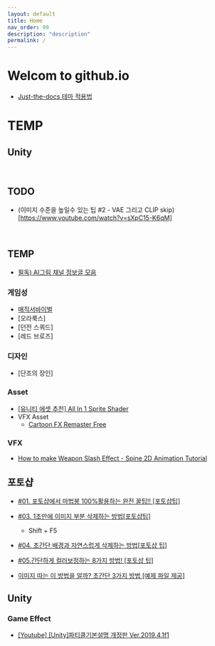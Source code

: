```yaml
---
layout: default
title: Home
nav_order: 99
description: "description"
permalink: /
---
```


# Welcom to github.io

* [Just-the-docs 테마 적용법](https://100sang.net/292)

# TEMP


## Unity

<br> 

## TODO
* (이미지 수준을 높일수 있는 팁 #2 - VAE 그리고 CLIP skip)[https://www.youtube.com/watch?v=sXpC15-K6qM]

<br>

## TEMP
* [필독) AI그림 채널 정보글 모음](https://arca.live/b/aiart/70255821?target=all&keyword=모바일+캐릭터&p=2)



### 게임성

* [매직서바이벌](https://nomoneygame.tistory.com/106)
* [오라룩스]
* [던전 스쿼드]
* [레드 브로즈]

### 디자인
* [단조의 장인]


### Asset
* [[유니티 에셋 추천] All In 1 Sprite Shader](https://dev-junwoo.tistory.com/133)
* VFX Asset
  * [Cartoon FX Remaster Free](https://assetstore.unity.com/packages/vfx/particles/cartoon-fx-remaster-free-109565)

### VFX
* [How to make Weapon Slash Effect - Spine 2D Animation Tutorial](https://www.youtube.com/watch?v=8pKR9drPfQ0)


## 포토샵
* [#01. 포토샵에서 마법봉 100%활용하는 완전 꿀팁!! [포토샵팁]](https://www.youtube.com/watch?v=NYSofJsIYAw)
* [#03. 1초만에 이미지 부분 삭제하는 방법[포토샵팁]](https://www.youtube.com/watch?v=qN6-UAGoQgs)

    * Shift + F5
* [#04. 초간단 배경과 자연스럽게 삭제하는 방법[포토샵 팁]](https://www.youtube.com/watch?v=KCsw27MFEiA)
* [#05.간단하게 컬러보정하는 8가지 방법! [포토샵 팁]](https://www.youtube.com/watch?v=F3qVswEDG8w)
* [이미지 따는 이 방법을 알까? 초간단 3가지 방법 [예제 파일 제공]](https://www.youtube.com/watch?v=jHz1XaGPL1k)

## Unity
### Game Effect
* [[Youtube] [Unity]파티클기본설명 개정판 Ver.2019.4.1f1](https://www.youtube.com/watch?v=2De-Bp262eE)
